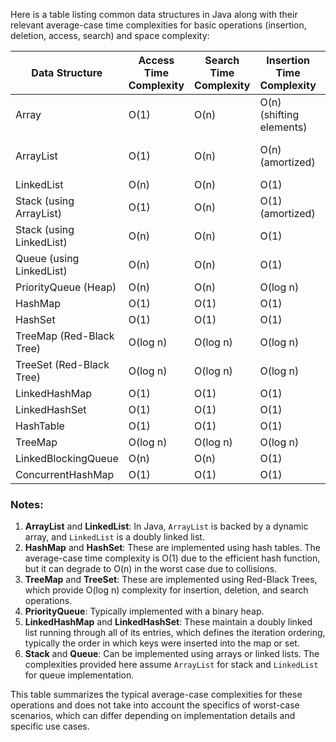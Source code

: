 Here is a table listing common data structures in Java along with their relevant average-case time complexities for basic operations (insertion, deletion, access, search) and space complexity:

| Data Structure        | Access Time Complexity | Search Time Complexity | Insertion Time Complexity | Deletion Time Complexity | Space Complexity |
|-----------------------|------------------------|------------------------|---------------------------|--------------------------|------------------|
| Array                 | O(1)                   | O(n)                   | O(n) (shifting elements)  | O(n) (shifting elements) | O(n)             |
| ArrayList             | O(1)                   | O(n)                   | O(n) (amortized)          | O(n) (shifting elements) | O(n)             |
| LinkedList            | O(n)                   | O(n)                   | O(1)                      | O(1)                     | O(n)             |
| Stack (using ArrayList) | O(1)                | O(n)                   | O(1) (amortized)          | O(1)                     | O(n)             |
| Stack (using LinkedList) | O(n)                | O(n)                   | O(1)                      | O(1)                     | O(n)             |
| Queue (using LinkedList)| O(n)                | O(n)                   | O(1)                      | O(1)                     | O(n)             |
| PriorityQueue (Heap)  | O(n)                   | O(n)                   | O(log n)                  | O(log n)                 | O(n)             |
| HashMap               | O(1)                   | O(1)                   | O(1)                      | O(1)                     | O(n)             |
| HashSet               | O(1)                   | O(1)                   | O(1)                      | O(1)                     | O(n)             |
| TreeMap (Red-Black Tree)| O(log n)            | O(log n)               | O(log n)                  | O(log n)                 | O(n)             |
| TreeSet (Red-Black Tree)| O(log n)            | O(log n)               | O(log n)                  | O(log n)                 | O(n)             |
| LinkedHashMap         | O(1)                   | O(1)                   | O(1)                      | O(1)                     | O(n)             |
| LinkedHashSet         | O(1)                   | O(1)                   | O(1)                      | O(1)                     | O(n)             |
| HashTable             | O(1)                   | O(1)                   | O(1)                      | O(1)                     | O(n)             |
| TreeMap               | O(log n)               | O(log n)               | O(log n)                  | O(log n)                 | O(n)             |
| LinkedBlockingQueue   | O(n)                   | O(n)                   | O(1)                      | O(1)                     | O(n)             |
| ConcurrentHashMap     | O(1)                   | O(1)                   | O(1)                      | O(1)                     | O(n)             |

### Notes:
1. **ArrayList** and **LinkedList**: In Java, `ArrayList` is backed by a dynamic array, and `LinkedList` is a doubly linked list.
2. **HashMap** and **HashSet**: These are implemented using hash tables. The average-case time complexity is O(1) due to the efficient hash function, but it can degrade to O(n) in the worst case due to collisions.
3. **TreeMap** and **TreeSet**: These are implemented using Red-Black Trees, which provide O(log n) complexity for insertion, deletion, and search operations.
4. **PriorityQueue**: Typically implemented with a binary heap.
5. **LinkedHashMap** and **LinkedHashSet**: These maintain a doubly linked list running through all of its entries, which defines the iteration ordering, typically the order in which keys were inserted into the map or set.
6. **Stack** and **Queue**: Can be implemented using arrays or linked lists. The complexities provided here assume `ArrayList` for stack and `LinkedList` for queue implementation.

This table summarizes the typical average-case complexities for these operations and does not take into account the specifics of worst-case scenarios, which can differ depending on implementation details and specific use cases.
